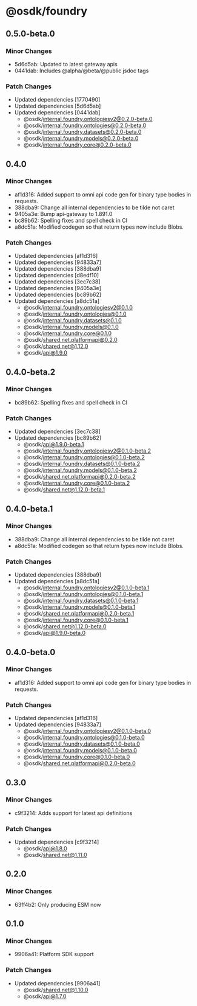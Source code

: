 # @osdk/foundry

## 0.5.0-beta.0

### Minor Changes

- 5d6d5ab: Updated to latest gateway apis
- 0441dab: Includes @alpha/@beta/@public jsdoc tags

### Patch Changes

- Updated dependencies [1770490]
- Updated dependencies [5d6d5ab]
- Updated dependencies [0441dab]
  - @osdk/internal.foundry.ontologiesv2@0.2.0-beta.0
  - @osdk/internal.foundry.ontologies@0.2.0-beta.0
  - @osdk/internal.foundry.datasets@0.2.0-beta.0
  - @osdk/internal.foundry.models@0.2.0-beta.0
  - @osdk/internal.foundry.core@0.2.0-beta.0

## 0.4.0

### Minor Changes

- af1d316: Added support to omni api code gen for binary type bodies in requests.
- 388dba9: Change all internal dependencies to be tilde not caret
- 9405a3e: Bump api-gateway to 1.891.0
- bc89b62: Spelling fixes and spell check in CI
- a8dc51a: Modified codegen so that return types now include Blobs.

### Patch Changes

- Updated dependencies [af1d316]
- Updated dependencies [94833a7]
- Updated dependencies [388dba9]
- Updated dependencies [d8edf10]
- Updated dependencies [3ec7c38]
- Updated dependencies [9405a3e]
- Updated dependencies [bc89b62]
- Updated dependencies [a8dc51a]
  - @osdk/internal.foundry.ontologiesv2@0.1.0
  - @osdk/internal.foundry.ontologies@0.1.0
  - @osdk/internal.foundry.datasets@0.1.0
  - @osdk/internal.foundry.models@0.1.0
  - @osdk/internal.foundry.core@0.1.0
  - @osdk/shared.net.platformapi@0.2.0
  - @osdk/shared.net@1.12.0
  - @osdk/api@1.9.0

## 0.4.0-beta.2

### Minor Changes

- bc89b62: Spelling fixes and spell check in CI

### Patch Changes

- Updated dependencies [3ec7c38]
- Updated dependencies [bc89b62]
  - @osdk/api@1.9.0-beta.1
  - @osdk/internal.foundry.ontologiesv2@0.1.0-beta.2
  - @osdk/internal.foundry.ontologies@0.1.0-beta.2
  - @osdk/internal.foundry.datasets@0.1.0-beta.2
  - @osdk/internal.foundry.models@0.1.0-beta.2
  - @osdk/shared.net.platformapi@0.2.0-beta.2
  - @osdk/internal.foundry.core@0.1.0-beta.2
  - @osdk/shared.net@1.12.0-beta.1

## 0.4.0-beta.1

### Minor Changes

- 388dba9: Change all internal dependencies to be tilde not caret
- a8dc51a: Modified codegen so that return types now include Blobs.

### Patch Changes

- Updated dependencies [388dba9]
- Updated dependencies [a8dc51a]
  - @osdk/internal.foundry.ontologiesv2@0.1.0-beta.1
  - @osdk/internal.foundry.ontologies@0.1.0-beta.1
  - @osdk/internal.foundry.datasets@0.1.0-beta.1
  - @osdk/internal.foundry.models@0.1.0-beta.1
  - @osdk/shared.net.platformapi@0.2.0-beta.1
  - @osdk/internal.foundry.core@0.1.0-beta.1
  - @osdk/shared.net@1.12.0-beta.0
  - @osdk/api@1.9.0-beta.0

## 0.4.0-beta.0

### Minor Changes

- af1d316: Added support to omni api code gen for binary type bodies in requests.

### Patch Changes

- Updated dependencies [af1d316]
- Updated dependencies [94833a7]
  - @osdk/internal.foundry.ontologiesv2@0.1.0-beta.0
  - @osdk/internal.foundry.ontologies@0.1.0-beta.0
  - @osdk/internal.foundry.datasets@0.1.0-beta.0
  - @osdk/internal.foundry.models@0.1.0-beta.0
  - @osdk/internal.foundry.core@0.1.0-beta.0
  - @osdk/shared.net.platformapi@0.2.0-beta.0

## 0.3.0

### Minor Changes

- c9f3214: Adds support for latest api definitions

### Patch Changes

- Updated dependencies [c9f3214]
  - @osdk/api@1.8.0
  - @osdk/shared.net@1.11.0

## 0.2.0

### Minor Changes

- 63ff4b2: Only producing ESM now

## 0.1.0

### Minor Changes

- 9906a41: Platform SDK support

### Patch Changes

- Updated dependencies [9906a41]
  - @osdk/shared.net@1.10.0
  - @osdk/api@1.7.0
